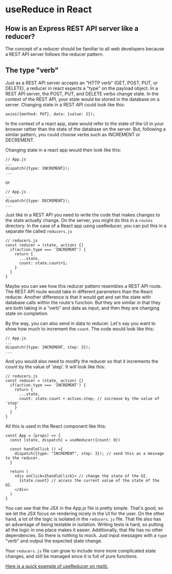 # useReduce in React

## How is an Express REST API server like a reducer?

The concept of a reducer should be familiar to all web developers because a REST API server follows the reducer pattern.

## The type "verb"

Just as a REST API server accepts an "HTTP verb" (GET, POST, PUT, or DELETE), a reducer in react expects a "type" on the payload object. In a REST API server, the POST, PUT, and DELETE verbs change state. In the context of the REST API, your state would be stored in the database on a server. Changing state in a REST API could look like this:

    axios({method: PUT}, data: {value: 2});

In the context of a react app, state would refer to the state of the UI in your browser rather than the state of the database on the server.  But, following a similar pattern, you could choose verbs such as INCREMENT or DECREMENT. 

Changing state in a react app would then look like this:

    // App.js
    ...
    dispatch({type: INCREMENT});
    ...

or

    // App.js
    ...
    dispatch({type: DECREMENT});
    ...

Just like in a REST API you need to write the code that makes changes to the state actually change. On the server, you might do this in a `routes` directory. In the case of a React app using useReducer, you can put this in a separate file called `reducers.js`

    // reducers.js
    const reducer = (state, action) {}
      if(action.type === 'INCREMENT') {
        return {
          ...state,
          count: state.count+1;
        }
      }
    }
        
Maybe you can see how this reducer pattern resembles a REST API route. The REST API route would take in different parameters than the React reducer. Another difference is that it would get and set the state with database calls within the route's function. But they are similar in that they are both taking in a "verb" and data as input, and then they are changing state on completion.

By the way, you can also send in data to reducer. Let's say you want to show how much to increment the `count`. The code would look like this:

    // App.js
    ...
    dispatch({type: INCREMENT, step: 3});
    ...

And you would also need to modify the reducer so that it increments the count by the value of 'step'. It will look like this:

    // reducers.js
    const reducer = (state, action) {}
      if(action.type === 'INCREMENT') {
        return {
          ...state,
          count: state.count + action.step; // increase by the value of 'step'
        }
      }
    }

All this is used in the React component like this:

    const App = (props) => {
      const [state, dispatch] = useReducer({count: 0})

      const handleClick () ={
        dispatch({type: "INCREMENT", step: 3}); // send this as a message to the reducer.
      }

      return (
        <div onClick={handleClick}> // change the state of the UI.
          {state.count} // access the current value of the state of the UI.
        </div>
      )
    }


You can see that the JSX in the App.js file is pretty simple. That's good, so we let the JSX focus on rendering nicely in the UI for the user. On the other hand, a lot of the logic is isolated in the `reducers.js` file. That file also has an advantage of being testable in isolation. Writing tests is hard, so putting all the logic in one place makes it easier. Additionally, that file has no other dependencies. So there is nothing to mock. Just input messages with a `type` "verb" and output the expected state change.

Your `reducers.js` file can grow to include more more complicated state changes, and still be managed since it is full of pure functions.

[Here is a quick example of useReducer on replit.](https://replit.com/@rmccrear/ReactUseReduce)
